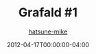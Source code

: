 ---
title: "Grafald #1"
type: "image"
date: 2012-04-17T00:00:00-04:00
draft: false
categories:
- comics
- collaborations
tags:
- grafald
image_path: "/projects/grafald/comics/img/2012/1.png"
alt_text: ""
is_subpage: true
author: "[hatsune-mike](https://cohost.org/hatsune-mike)"
---